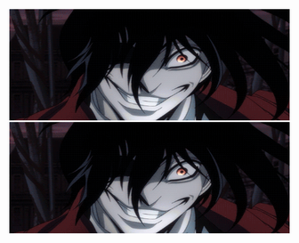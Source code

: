 <img src="https://github.com/unsafe0xd4326/unsafe0xd4326/blob/main/1480277395-d3607ed46913110f603adfcb7b394499.gif" width="1000" height="200"/>
<img src="https://github.com/unsafe0xd4326/unsafe0xd4326/blob/main/1480277395-d3607ed46913110f603adfcb7b394499.gif" width="1000" height="200"/>
